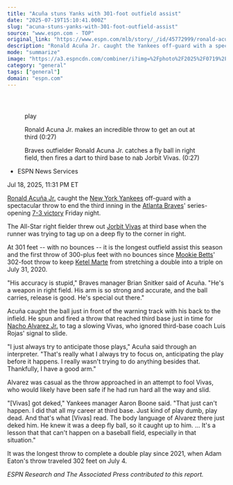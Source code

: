 ```yaml
---
title: "Acuña stuns Yanks with 301-foot outfield assist"
date: "2025-07-19T15:10:41.000Z"
slug: "acuna-stuns-yanks-with-301-foot-outfield-assist"
source: "www.espn.com - TOP"
original_link: "https://www.espn.com/mlb/story/_/id/45772999/ronald-acuna-jr-stuns-yankees-301-foot-outfield-assist-braves-win"
description: "Ronald Acuña Jr. caught the Yankees off-guard with a spectacular throw to end the third inning in the Braves' series-opening 7-3 victory."
mode: "summarize"
image: "https://a3.espncdn.com/combiner/i?img=%2Fphoto%2F2025%2F0719%2Fr1520851_1296x729_16%2D9.jpg"
category: "general"
tags: ["general"]
domain: "espn.com"
---
```

<div id="readability-page-1" class="page"><section id="article-feed" data-behavior="author_overlay article_header_news_feed_item_meta article_legal_footer"><article data-id="45772999" data-behavior="story_scroll story_progress" data-src="/mlb/story/_/id/45772999/ronald-acuna-jr-stuns-yankees-301-foot-outfield-assist-braves-win"><div><header></header><figure data-video="watch,640,360,45772021,whitelist-MG|LC|TD|ER|MX|CU|GN|TT|CV|KE|PA|AG|GD|CI|NL|CD|MH|GU|VI|SV|NA|PY|NI|PE|CL|SS|TC|GB|UK|BM|CG|CF|CO|FK|SL|BB|ZA|BI|KM|ML|AU|SO|ZM|UY|VG|NZ|BW|ST|AW|HT|NG|UG|JM|BS|GH|MS|BQ|LR|SN|SD|MR|KN|NE|PW|US|AS|MP|PR|UM|GW|BJ|MU|MZ|MV|CR|SZ|CM|GT|GQ|AO|BO|TZ|HN|GA|SC|BL|VC|VE|GY|RW|MQ|EC|RE|GP|LS|FM|AR|BZ|MW|KY|SX|DJ|GM|FJ|BF|AI|DO|MF|TG|" data-cerebro-id="687ae58cf2f39a66117446ea" data-title="Ronald Acuna Jr. makes an incredible throw to get an out at third" data-source="espn" data-contributing-partner="wsc"><div><picture><source srcset="https://a.espncdn.com/combiner/i?img=%2Fmedia%2Fmotion%2F2025%2F0718%2Fa9c5489d3d1f498d98e46686cb37d9e71411%2Fa9c5489d3d1f498d98e46686cb37d9e71411.jpg&amp;w=943&amp;h=530&amp;cquality=80&amp;format=jpg" media="(min-width: 376px)"><source srcset="https://a.espncdn.com/combiner/i?img=%2Fmedia%2Fmotion%2F2025%2F0718%2Fa9c5489d3d1f498d98e46686cb37d9e71411%2Fa9c5489d3d1f498d98e46686cb37d9e71411.jpg&amp;w=375&amp;cquality=80, https://a.espncdn.com/combiner/i?img=%2Fmedia%2Fmotion%2F2025%2F0718%2Fa9c5489d3d1f498d98e46686cb37d9e71411%2Fa9c5489d3d1f498d98e46686cb37d9e71411.jpg&amp;w=750&amp;cquality=40&amp;format=jpg 2x" media="(max-width: 375px)"></picture><p><span data-id="45772021">play</span></p></div><figcaption><div><p><span>Ronald Acuna Jr. makes an incredible throw to get an out at third (0:27)</span></p><p>Braves outfielder Ronald Acuna Jr. catches a fly ball in right field, then fires a dart to third base to nab Jorbit Vivas. (0:27)</p></div></figcaption></figure><div><div><ul><li><p>ESPN News Services</p></li></ul><p><span>Jul 18, 2025, 11:31 PM ET</span></p></div><p><a data-player-guid="fc243676-7041-8378-88e3-e893b5382f8c" href="https://www.espn.com/mlb/player/_/id/36185/ronald-acuna-jr">Ronald Acuña Jr.</a> caught the <a href="https://www.espn.com/mlb/team/_/name/nyy/new-york-yankees">New York Yankees</a> off-guard with a spectacular throw to end the third inning in the <a href="https://www.espn.com/mlb/team/_/name/atl/atlanta-braves">Atlanta Braves</a>' series-opening <a href="https://www.espn.com/mlb/boxscore/_/gameId/401696364" target="_blank">7-3 victory</a> Friday night.</p><p>The All-Star right fielder threw out <a href="http://www.espn.com/mlb/player/_/id/4722676/jorbit-vivas">Jorbit Vivas</a> at third base when the runner was trying to tag up on a deep fly to the corner in right.</p><p>At 301 feet -- with no bounces -- it is the longest outfield assist this season and the first throw of 300-plus feet with no bounces since <a data-player-guid="84b5fdeb-d79c-dc9c-8023-5cad2a921ca4" href="https://www.espn.com/mlb/player/_/id/33039/mookie-betts">Mookie Betts</a>' 302-foot throw to keep <a data-player-guid="7883628b-bd4f-c62e-015d-78c4c73ac3de" href="https://www.espn.com/mlb/player/_/id/32512/ketel-marte">Ketel Marte</a> from stretching a double into a triple on July 31, 2020.</p><p>"His accuracy is stupid," Braves manager Brian Snitker said of Acuña. "He's a weapon in right field. His arm is so strong and accurate, and the ball carries, release is good. He's special out there."</p><p>Acuña caught the ball just in front of the warning track with his back to the infield. He spun and fired a throw that reached third base just in time for <a data-player-guid="49847cb5-2443-332c-9f40-b4acaa364a47" href="https://www.espn.com/mlb/player/_/id/5133834/nacho-alvarez-jr">Nacho Alvarez Jr.</a> to tag a slowing Vivas, who ignored third-base coach Luis Rojas' signal to slide.</p><p>"I just always try to anticipate those plays," Acuña said through an interpreter. "That's really what I always try to focus on, anticipating the play before it happens. I really wasn't trying to do anything besides that. Thankfully, I have a good arm."</p><p>Alvarez was casual as the throw approached in an attempt to fool Vivas, who would likely have been safe if he had run hard all the way and slid.</p><p>"[Vivas] got deked," Yankees manager Aaron Boone said. "That just can't happen. I did that all my career at third base. Just kind of play dumb, play dead. And that's what [Vivas] read. The body language of Alvarez there just deked him. He knew it was a deep fly ball, so it caught up to him. ... It's a lesson that that can't happen on a baseball field, especially in that situation."</p><p>It was the longest throw to complete a double play since 2021, when Adam Eaton's throw traveled 302 feet on July 4.</p><p><em>ESPN Research and The Associated Press contributed to this report. </em></p>
</div></div></article></section></div>